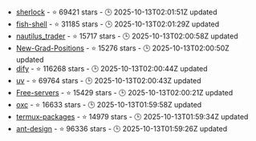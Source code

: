 - [sherlock](https://github.com/sherlock-project/sherlock) - ⭐ 69421 stars - 🕒 2025-10-13T02:01:51Z updated
- [fish-shell](https://github.com/fish-shell/fish-shell) - ⭐ 31185 stars - 🕒 2025-10-13T02:01:29Z updated
- [nautilus_trader](https://github.com/nautechsystems/nautilus_trader) - ⭐ 15717 stars - 🕒 2025-10-13T02:00:58Z updated
- [New-Grad-Positions](https://github.com/SimplifyJobs/New-Grad-Positions) - ⭐ 15276 stars - 🕒 2025-10-13T02:00:50Z updated
- [dify](https://github.com/langgenius/dify) - ⭐ 116268 stars - 🕒 2025-10-13T02:00:44Z updated
- [uv](https://github.com/astral-sh/uv) - ⭐ 69764 stars - 🕒 2025-10-13T02:00:43Z updated
- [Free-servers](https://github.com/Pawdroid/Free-servers) - ⭐ 15429 stars - 🕒 2025-10-13T02:00:21Z updated
- [oxc](https://github.com/oxc-project/oxc) - ⭐ 16633 stars - 🕒 2025-10-13T01:59:58Z updated
- [termux-packages](https://github.com/termux/termux-packages) - ⭐ 14979 stars - 🕒 2025-10-13T01:59:34Z updated
- [ant-design](https://github.com/ant-design/ant-design) - ⭐ 96336 stars - 🕒 2025-10-13T01:59:26Z updated
